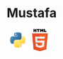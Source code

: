 # Mustafa

<p1>
    <img src="python.png"
        alt="Python"
        width="50px"
        height="50px"><img src="html.png"
        alt="HyperText Markup Language"
        width="50px"
        height="50px">
</p1>
